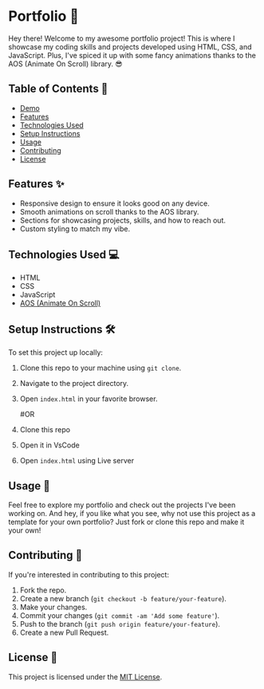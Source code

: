 # Portfolio 🚀

Hey there! Welcome to my awesome portfolio project! This is where I showcase my coding skills and projects developed using HTML, CSS, and JavaScript. Plus, I've spiced it up with some fancy animations thanks to the AOS (Animate On Scroll) library. 😎

## Table of Contents 📜
- [Demo](#demo)
- [Features](#features)
- [Technologies Used](#technologies-used)
- [Setup Instructions](#setup-instructions)
- [Usage](#usage)
- [Contributing](#contributing)
- [License](#license)

## Features ✨
- Responsive design to ensure it looks good on any device.
- Smooth animations on scroll thanks to the AOS library.
- Sections for showcasing projects, skills, and how to reach out.
- Custom styling to match my vibe.

## Technologies Used 💻
- HTML
- CSS
- JavaScript
- [AOS (Animate On Scroll)](https://michalsnik.github.io/aos/)

## Setup Instructions 🛠️
To set this project up locally:
1. Clone this repo to your machine using `git clone`.
2. Navigate to the project directory.
3. Open `index.html` in your favorite browser.

   #OR
1. Clone this repo
2. Open it in VsCode
3. Open `index.html` using Live server

## Usage 🚀
Feel free to explore my portfolio and check out the projects I've been working on. And hey, if you like what you see, why not use this project as a template for your own portfolio? Just fork or clone this repo and make it your own!

## Contributing 🤝
If you're interested in contributing to this project:
1. Fork the repo.
2. Create a new branch (`git checkout -b feature/your-feature`).
3. Make your changes.
4. Commit your changes (`git commit -am 'Add some feature'`).
5. Push to the branch (`git push origin feature/your-feature`).
6. Create a new Pull Request.

## License 📝
This project is licensed under the [MIT License](LICENSE).
